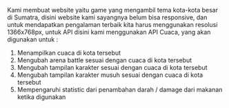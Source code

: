 Kami membuat website yaitu game yang mengambil tema kota-kota besar di Sumatra, disini website kami sayangnya belum bisa responsive, dan untuk mendapatkan pengalaman terbaik kita harus menggunakan resolusi 1366x768px, untuk API disini kami menggunakan API Cuaca, yang akan digunakan untuk : 
1. Menampilkan cuaca di kota tersebut
2. Mengubah arena battle sesuai dengan cuaca di kota tersebut
3. Mengubah tampilan karakter sesuai dengan cuaca di kota tersebut
4. Mengubah tampilan karakter musuh sesuai dengan cuaca di kota tersebut
5. Mempengaruhi statistic dari penambahan darah / damage dari makanan ketika digunakan